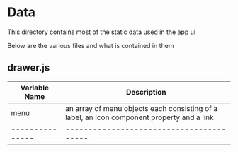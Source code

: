 # Data
This directory contains most of the static data used in the app ui

Below are the various files and what is contained in them


## drawer.js
Variable Name   | Description
--------------- | ----------------------------------------
menu            | an array of menu objects each consisting of a label, an Icon component property and a link
--------------- | ----------------------------------------